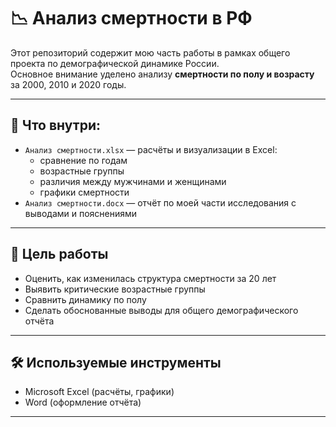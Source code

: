 # 📉 Анализ смертности в РФ

Этот репозиторий содержит мою часть работы в рамках общего проекта по демографической динамике России.  
Основное внимание уделено анализу **смертности по полу и возрасту** за 2000, 2010 и 2020 годы.

---

## 📁 Что внутри:

- `Анализ смертности.xlsx` — расчёты и визуализации в Excel:
  - сравнение по годам
  - возрастные группы
  - различия между мужчинами и женщинами
  - графики смертности
- `Анализ смертности.docx` — отчёт по моей части исследования с выводами и пояснениями

---

## 🎯 Цель работы

- Оценить, как изменилась структура смертности за 20 лет
- Выявить критические возрастные группы
- Сравнить динамику по полу
- Сделать обоснованные выводы для общего демографического отчёта

---

## 🛠 Используемые инструменты

- Microsoft Excel (расчёты, графики)
- Word (оформление отчёта)

---


